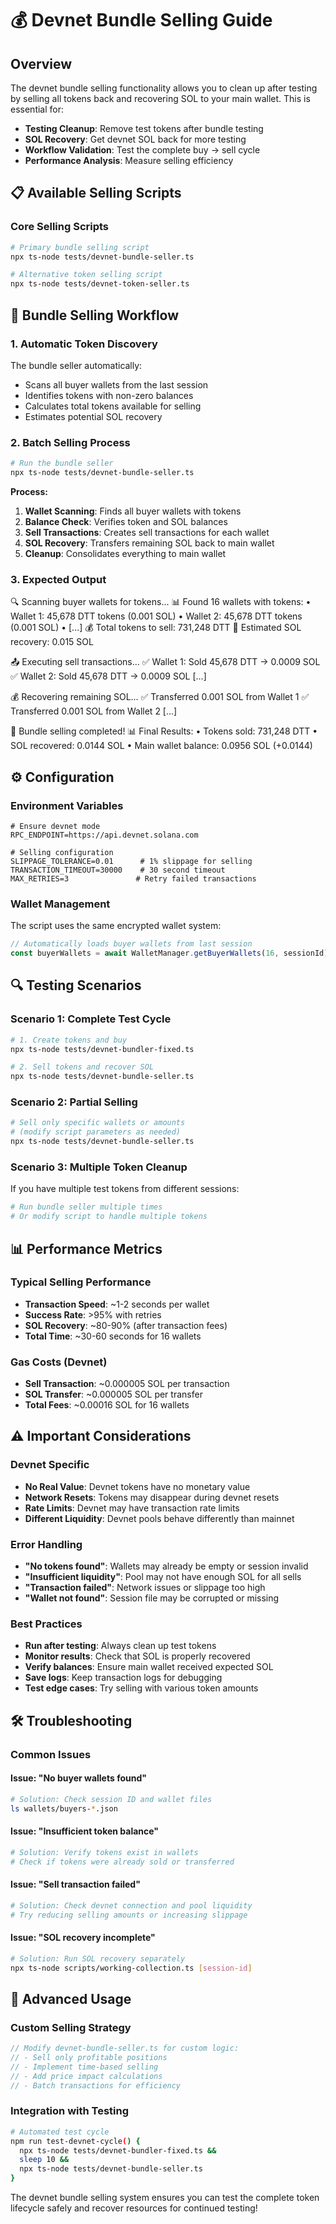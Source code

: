 # 💰 Devnet Bundle Selling Guide

## Overview

The devnet bundle selling functionality allows you to clean up after testing by selling all tokens back and recovering SOL to your main wallet. This is essential for:

- **Testing Cleanup**: Remove test tokens after bundle testing
- **SOL Recovery**: Get devnet SOL back for more testing
- **Workflow Validation**: Test the complete buy → sell cycle
- **Performance Analysis**: Measure selling efficiency

## 📋 Available Selling Scripts

### Core Selling Scripts

```bash
# Primary bundle selling script
npx ts-node tests/devnet-bundle-seller.ts

# Alternative token selling script  
npx ts-node tests/devnet-token-seller.ts
```

## 🎯 Bundle Selling Workflow

### 1. Automatic Token Discovery

The bundle seller automatically:

- Scans all buyer wallets from the last session
- Identifies tokens with non-zero balances
- Calculates total tokens available for selling
- Estimates potential SOL recovery

### 2. Batch Selling Process

```bash
# Run the bundle seller
npx ts-node tests/devnet-bundle-seller.ts
```

**Process:**

1. **Wallet Scanning**: Finds all buyer wallets with tokens
2. **Balance Check**: Verifies token and SOL balances
3. **Sell Transactions**: Creates sell transactions for each wallet
4. **SOL Recovery**: Transfers remaining SOL back to main wallet
5. **Cleanup**: Consolidates everything to main wallet

### 3. Expected Output

🔍 Scanning buyer wallets for tokens...
📊 Found 16 wallets with tokens:
   • Wallet 1: 45,678 DTT tokens (0.001 SOL)
   • Wallet 2: 45,678 DTT tokens (0.001 SOL)
   • [...]
💰 Total tokens to sell: 731,248 DTT
💸 Estimated SOL recovery: 0.015 SOL

📤 Executing sell transactions...
✅ Wallet 1: Sold 45,678 DTT → 0.0009 SOL
✅ Wallet 2: Sold 45,678 DTT → 0.0009 SOL
[...]

💰 Recovering remaining SOL...
✅ Transferred 0.001 SOL from Wallet 1
✅ Transferred 0.001 SOL from Wallet 2
[...]

🎉 Bundle selling completed!
📊 Final Results:
   • Tokens sold: 731,248 DTT
   • SOL recovered: 0.0144 SOL
   • Main wallet balance: 0.0956 SOL (+0.0144)

## ⚙️ Configuration

### Environment Variables

```env
# Ensure devnet mode
RPC_ENDPOINT=https://api.devnet.solana.com

# Selling configuration
SLIPPAGE_TOLERANCE=0.01      # 1% slippage for selling
TRANSACTION_TIMEOUT=30000    # 30 second timeout
MAX_RETRIES=3               # Retry failed transactions
```

### Wallet Management

The script uses the same encrypted wallet system:

```typescript
// Automatically loads buyer wallets from last session
const buyerWallets = await WalletManager.getBuyerWallets(16, sessionId);
```

## 🔍 Testing Scenarios

### Scenario 1: Complete Test Cycle

```bash
# 1. Create tokens and buy
npx ts-node tests/devnet-bundler-fixed.ts

# 2. Sell tokens and recover SOL  
npx ts-node tests/devnet-bundle-seller.ts
```

### Scenario 2: Partial Selling

```bash
# Sell only specific wallets or amounts
# (modify script parameters as needed)
npx ts-node tests/devnet-bundle-seller.ts
```

### Scenario 3: Multiple Token Cleanup

If you have multiple test tokens from different sessions:

```bash
# Run bundle seller multiple times
# Or modify script to handle multiple tokens
```

## 📊 Performance Metrics

### Typical Selling Performance

- **Transaction Speed**: ~1-2 seconds per wallet
- **Success Rate**: >95% with retries
- **SOL Recovery**: ~80-90% (after transaction fees)
- **Total Time**: ~30-60 seconds for 16 wallets

### Gas Costs (Devnet)

- **Sell Transaction**: ~0.000005 SOL per transaction
- **SOL Transfer**: ~0.000005 SOL per transfer
- **Total Fees**: ~0.00016 SOL for 16 wallets

## ⚠️ Important Considerations

### Devnet Specific

- **No Real Value**: Devnet tokens have no monetary value
- **Network Resets**: Tokens may disappear during devnet resets  
- **Rate Limits**: Devnet may have transaction rate limits
- **Different Liquidity**: Devnet pools behave differently than mainnet

### Error Handling

- **"No tokens found"**: Wallets may already be empty or session invalid
- **"Insufficient liquidity"**: Pool may not have enough SOL for all sells
- **"Transaction failed"**: Network issues or slippage too high
- **"Wallet not found"**: Session file may be corrupted or missing

### Best Practices

- **Run after testing**: Always clean up test tokens
- **Monitor results**: Check that SOL is properly recovered
- **Verify balances**: Ensure main wallet received expected SOL
- **Save logs**: Keep transaction logs for debugging
- **Test edge cases**: Try selling with various token amounts

## 🛠️ Troubleshooting

### Common Issues

#### Issue: "No buyer wallets found"

```bash
# Solution: Check session ID and wallet files
ls wallets/buyers-*.json
```

#### Issue: "Insufficient token balance"  

```bash
# Solution: Verify tokens exist in wallets
# Check if tokens were already sold or transferred
```

#### Issue: "Sell transaction failed"

```bash
# Solution: Check devnet connection and pool liquidity
# Try reducing selling amounts or increasing slippage
```

#### Issue: "SOL recovery incomplete"

```bash
# Solution: Run SOL recovery separately
npx ts-node scripts/working-collection.ts [session-id]
```

## 🚀 Advanced Usage

### Custom Selling Strategy

```typescript
// Modify devnet-bundle-seller.ts for custom logic:
// - Sell only profitable positions
// - Implement time-based selling  
// - Add price impact calculations
// - Batch transactions for efficiency
```

### Integration with Testing

```bash
# Automated test cycle
npm run test-devnet-cycle() {
  npx ts-node tests/devnet-bundler-fixed.ts &&
  sleep 10 &&
  npx ts-node tests/devnet-bundle-seller.ts
}
```

The devnet bundle selling system ensures you can test the complete token lifecycle safely and recover resources for continued testing!
